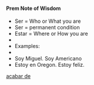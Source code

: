 
#### Prem Note of Wisdom

- Ser = Who or What you are
- Ser = permanent condition
- Estar = Where or How you are
-
- Examples:
-
- Soy Miguel. Soy Americano
- Estoy en Oregon. Estoy feliz.

[acabar de](https://studyspanish.com/grammar/lessons/acabarde)
